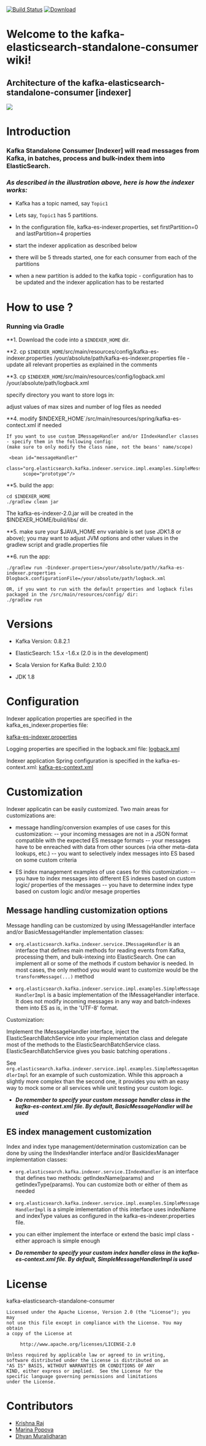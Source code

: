 [![Build Status](https://travis-ci.org/BigDataDevs/kafka-elasticsearch-consumer.svg?branch=master)](https://travis-ci.org/BigDataDevs/kafka-elasticsearch-consumer)
[ ![Download](https://api.bintray.com/packages/bigdatadevs/bigdatadevs-repo/kafka-elasticsearch-consumer/images/download.svg) ](https://bintray.com/bigdatadevs/bigdatadevs-repo/kafka-elasticsearch-consumer/_latestVersion)

# Welcome to the kafka-elasticsearch-standalone-consumer wiki!

## Architecture of the kafka-elasticsearch-standalone-consumer [indexer]

![](https://raw.githubusercontent.com/ppine7/kafka-elasticsearch-standalone-consumer/master/img/IndexerV2Design.jpg)


# Introduction

### **Kafka Standalone Consumer [Indexer] will read messages from Kafka, in batches, process and bulk-index them into ElasticSearch.**

### _As described in the illustration above, here is how the indexer works:_

* Kafka has a topic named, say `Topic1`

* Lets say, `Topic1` has 5 partitions.

* In the configuration file, kafka-es-indexer.properties, set firstPartition=0 and lastPartition=4 properties 

* start the indexer application as described below 

* there will be 5 threads started, one for each consumer from each of the partitions

* when a new partition is added to the kafka topic - configuration has to be updated and the indexer application has to be restarted


# How to use ? 

### Running via Gradle 

**1. Download the code into a `$INDEXER_HOME` dir.

**2. cp `$INDEXER_HOME`/src/main/resources/config/kafka-es-indexer.properties /your/absolute/path/kafka-es-indexer.properties file - update all relevant properties as explained in the comments

**3. cp `$INDEXER_HOME`/src/main/resources/config/logback.xml /your/absolute/path/logback.xml

 specify directory you want to store logs in:
	<property name="LOG_DIR" value="/tmp"/>
	
 adjust values of max sizes and number of log files as needed

**4. modify $INDEXER_HOME`/src/main/resources/spring/kafka-es-contect.xml if needed

	If you want to use custom IMessageHandler and/or IIndexHandler classes - specify them in the following config:
	(make sure to only modify the class name, not the beans' name/scope)
	
	 <bean id="messageHandler"
          class="org.elasticsearch.kafka.indexer.service.impl.examples.SimpleMessageHandlerImpl"
          scope="prototype"/>
	
		
**5. build the app:

	cd $INDEXER_HOME
    ./gradlew clean jar
     	
 The kafka-es-indexer-2.0.jar will be created in the $INDEXER_HOME/build/libs/ dir.

**5. make sure your $JAVA_HOME env variable is set (use JDK1.8 or above);
	you may want to adjust JVM options and other values in the gradlew script and gradle.properties file

**6. run the app:

	./gradlew run -Dindexer.properties=/your/absolute/path//kafka-es-indexer.properties -Dlogback.configurationFile=/your/absolute/path/logback.xml
 
 	OR, if you want to run with the default properties and logback files packaged in the /src/main/resources/config/ dir:
	./gradlew run
	
# Versions

* Kafka Version: 0.8.2.1

* ElasticSearch: 1.5.x -1.6.x (2.0 is in the development)

* Scala Version for Kafka Build: 2.10.0

* JDK 1.8

# Configuration

Indexer application properties are specified in the kafka_es_indexer.properties file:

[kafka-es-indexer.properties](https://github.com/BigDataDevs/kafka-elasticsearch-consumer/blob/master/src/main/resources/config/kafka-es-indexer.properties)

Logging properties are specified in the logback.xml file: 
[logback.xml](https://github.com/BigDataDevs/kafka-elasticsearch-consumer/blob/master/src/main/resources/config/logback.xml)

Indexer application Spring configuration is specified in the kafka-es-context.xml:
[kafka-es-context.xml](https://github.com/BigDataDevs/kafka-elasticsearch-consumer/blob/master/src/main/resources/spring/kafka-es-context.xml)

# Customization

Indexer applicatin can be easily customized. Two main areas for customizations are: 
* message handling/conversion
	examples of use cases for this customization:
	-- your incoming messages are not in a JSON format compatible with the expected ES message formats
	-- your messages have to be enreached with data from other sources (via other meta-data lookups, etc.)
	-- you want to selectively index messages into ES based on some custom criteria
	
* ES index management
	examples of use cases for this customization:
	-- you have to index messages into different ES indexes based on custom logic/ properties of the messages
	-- you have to determine index type based on custom logic and/or mesage properties

## Message handling customization options

Message handling can be customized by using IMessageHandler interface and/or BasicMessageHandler implementation classes:

* `org.elasticsearch.kafka.indexer.service.IMessageHandler` is an interface that defines main methods for reading events from Kafka, processing them, and bulk-intexing into ElasticSearch. One can implement all or some of the methods if custom behavior is needed. In most cases, the only method you would want to customize would be the `transformMessage(...)` method

* `org.elasticsearch.kafka.indexer.service.impl.examples.SimpleMessageHandlerImpl` is a basic implementation of the IMessageHandler interface. It does not modify incoming messages in any way and batch-indexes them into ES as is, in the 'UTF-8' format. 


 Customization:
  
Implement the IMessageHandler interface, inject the ElasticSearchBatchService into your implementation class and delegate most of the methods to the ElasticSearchBatchService class. ElasticSearchBatchService gives you basic batching operations .

See `org.elasticsearch.kafka.indexer.service.impl.examples.SimpleMessageHandlerImpl` for an example of such customization. While this approach a slightly more complex than the second one, it provides you with an easy way to mock some or all services while unit testing your custom logic.



* _**Do remember to specify your custom message handler class in the kafka-es-context.xml file. By default, BasicMessageHandler will be used**_

## ES index management customization 
Index and index type management/determination customization can be done by using the IIndexHandler interface and/or BasicIdexManager implementation classes:

* `org.elasticsearch.kafka.indexer.service.IIndexHandler` is an interface that defines two methods: getIndexName(params) and getIndexType(params). You can customize both or either of them as needed 

* `org.elasticsearch.kafka.indexer.service.impl.examples.SimpleMessageHandlerImpl` is a simple imlementation of this interface uses  indexName and indexType values as configured in the kafka-es-indexer.properties file. 

* you can either implement the interface or extend the basic impl class - either approach is simple enough

* _**Do remember to specify your custom index handler class in the kafka-es-context.xml file. By default, SimpleMessageHandlerImpl is used**_

# License

kafka-elasticsearch-standalone-consumer

	Licensed under the Apache License, Version 2.0 (the "License"); you may
	not use this file except in compliance with the License. You may obtain
	a copy of the License at

	     http://www.apache.org/licenses/LICENSE-2.0

	Unless required by applicable law or agreed to in writing,
	software distributed under the License is distributed on an
	"AS IS" BASIS, WITHOUT WARRANTIES OR CONDITIONS OF ANY
	KIND, either express or implied.  See the License for the
	specific language governing permissions and limitations
	under the License.

# Contributors

 - [Krishna Raj](https://github.com/reachkrishnaraj)
 - [Marina Popova](https://github.com/ppine7)
 - [Dhyan Muralidharan](https://github.com/dhyan-yottaa)
